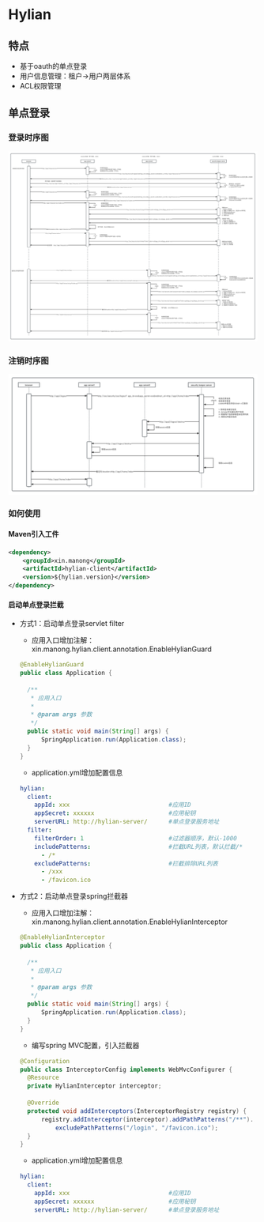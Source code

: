 # Hylian

## 特点

* 基于oauth的单点登录
* 用户信息管理：租户->用户两层体系
* ACL权限管理

## 单点登录

### 登录时序图

![login](https://github.com/frankcl/hylian/blob/main/hylian-client/images/sso_login.png)

### 注销时序图

![logout](https://github.com/frankcl/hylian/blob/main/hylian-client/images/sso_logout.png)

### 如何使用

#### Maven引入工件

```xml
<dependency>
    <groupId>xin.manong</groupId>
    <artifactId>hylian-client</artifactId>
    <version>${hylian.version}</version>
</dependency>
```

#### 启动单点登录拦截

* 方式1：启动单点登录servlet filter
  * 应用入口增加注解：xin.manong.hylian.client.annotation.EnableHylianGuard
  ```java
  @EnableHylianGuard
  public class Application {

    /**
     * 应用入口
     *
     * @param args 参数
     */
    public static void main(String[] args) {
        SpringApplication.run(Application.class);
    }
  }
  ```
  * application.yml增加配置信息
  ```yaml
  hylian:
    client:
      appId: xxx                            #应用ID
      appSecret: xxxxxx                     #应用秘钥
      serverURL: http://hylian-server/      #单点登录服务地址
    filter:
      filterOrder: 1                        #过滤器顺序，默认-1000
      includePatterns:                      #拦截URL列表，默认拦截/*
        - /*
      excludePatterns:                      #拦截排除URL列表
        - /xxx
        - /favicon.ico
  ```
  
* 方式2：启动单点登录spring拦截器
  * 应用入口增加注解：xin.manong.hylian.client.annotation.EnableHylianInterceptor
  ```java
  @EnableHylianInterceptor
  public class Application {

    /**
     * 应用入口
     *
     * @param args 参数
     */
    public static void main(String[] args) {
        SpringApplication.run(Application.class);
    }
  }
  ```
  * 编写spring MVC配置，引入拦截器
  ```java
  @Configuration
  public class InterceptorConfig implements WebMvcConfigurer {
    @Resource
    private HylianInterceptor interceptor;
  
    @Override
    protected void addInterceptors(InterceptorRegistry registry) {
        registry.addInterceptor(interceptor).addPathPatterns("/**").
            excludePathPatterns("/login", "/favicon.ico");
    }
  }
  ```
  * application.yml增加配置信息
  ```yaml
  hylian:
    client:
      appId: xxx                            #应用ID
      appSecret: xxxxxx                     #应用秘钥
      serverURL: http://hylian-server/      #单点登录服务地址
  ```

